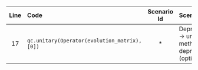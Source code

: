| Line | Code | Scenario Id | Scenario | Artifact | Refactoring |
| :--: | :--- | :---------: | :------- | :------- | :---------- |
| 17 | `qc.unitary(Operator(evolution_matrix), [0])` | * | Deprecation -> unitary() method deprecated (optional) | QuantumCircuit.unitary | `qc.append(Operator(evolution_matrix), [0], [])` |